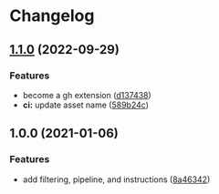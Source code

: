 # Changelog

## [1.1.0](https://github.com/jef/gh-vanity/compare/v1.0.0...v1.1.0) (2022-09-29)


### Features

* become a gh extension ([d137438](https://github.com/jef/gh-vanity/commit/d137438a98708eed7a6392f9bbddc42d1a751f60))
* **ci:** update asset name ([589b24c](https://github.com/jef/gh-vanity/commit/589b24c2467c1ed0cc9b1535416fe448cf08b680))

## 1.0.0 (2021-01-06)


### Features

* add filtering, pipeline, and instructions ([8a46342](https://www.github.com/jef/stargazer-vanity/commit/8a46342d44f9ea67009c1f442a0460f22d8e5be7))
